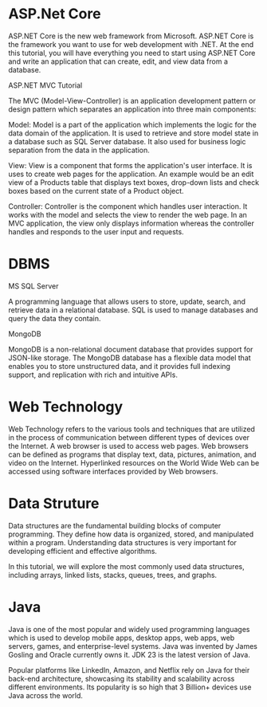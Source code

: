 <h1>ASP.Net Core</h1>

<p>ASP.NET Core is the new web framework from Microsoft. ASP.NET Core is the framework you want to use for web development with .NET. At the end this tutorial, you will have everything you need to start using ASP.NET Core and write an application that can create, edit, and view data from a database.</p>
<p>ASP.NET MVC Tutorial</p>
<p>The MVC (Model-View-Controller) is an application development pattern or design pattern which separates an application into three main components:

Model: Model is a part of the application which implements the logic for the data domain of the application. It is used to retrieve and store model state in a database such as SQL Server database. It also used for business logic separation from the data in the application.<br>

View: View is a component that forms the application's user interface. It is uses to create web pages for the application. An example would be an edit view of a Products table that displays text boxes, drop-down lists and check boxes based on the current state of a Product object.<br>

Controller: Controller is the component which handles user interaction. It works with the model and selects the view to render the web page. In an MVC application, the view only displays information whereas the controller handles and responds to the user input and requests.</p>

<h1>DBMS</h1>

<p>MS SQL Server</p>
<p>A programming language that allows users to store, update, search, and retrieve data in a relational database. SQL is used to manage databases and query the data they contain.</p>

<p>MongoDB</p>
<p>MongoDB is a non-relational document database that provides support for JSON-like storage. The MongoDB database has a flexible data model that enables you to store unstructured data, and it provides full indexing support, and replication with rich and intuitive APIs.</p>

<h1>Web Technology</h1>
<p>Web Technology refers to the various tools and techniques that are utilized in the process of communication between different types of devices over the Internet. A web browser is used to access web pages. Web browsers can be defined as programs that display text, data, pictures, animation, and video on the Internet. Hyperlinked resources on the World Wide Web can be accessed using software interfaces provided by Web browsers.</p>

<h1>Data Struture</h1>
<p>Data structures are the fundamental building blocks of computer programming. They define how data is organized, stored, and manipulated within a program. Understanding data structures is very important for developing efficient and effective algorithms.

In this tutorial, we will explore the most commonly used data structures, including arrays, linked lists, stacks, queues, trees, and graphs.</p>

<h1>Java</h1>
<p>Java is one of the most popular and widely used programming languages which is used to develop mobile apps, desktop apps, web apps, web servers, games, and enterprise-level systems. Java was invented by James Gosling and Oracle currently owns it. JDK 23 is the latest version of Java.

Popular platforms like LinkedIn, Amazon, and Netflix rely on Java for their back-end architecture, showcasing its stability and scalability across different environments. Its popularity is so high that 3 Billion+ devices use Java across the world.</p>

